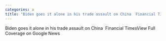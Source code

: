 ```yaml
---
categories: a
title: "Biden goes it alone in his trade assault on China  Financial Times"
---
```

Biden goes it alone in his trade assault on China&nbsp;&nbsp;Financial TimesView Full Coverage on Google News